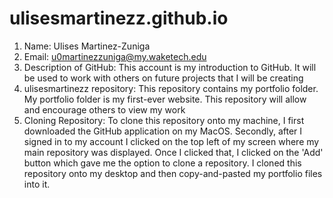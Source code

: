 # ulisesmartinezz.github.io
1. Name: Ulises Martinez-Zuniga
2. Email: u0martinezzuniga@my.waketech.edu
3. Description of GitHub: This account is my introduction to GitHub. It will be used to work with others on future projects that I will be creating
4. ulisesmartinezz repository: This repository contains my portfolio folder. My portfolio folder is my first-ever website. This repository will allow and encourage others to view my work
5. Cloning Repository: To clone this repository onto my machine, I first downloaded the GitHub application on my MacOS. Secondly, after I signed in to my account I clicked on the top left of my screen where my main repository was displayed. Once I clicked that, I clicked on the 'Add' button which gave me the option to clone a repository. I cloned this repository onto my desktop and then copy-and-pasted my portfolio files into it. 
